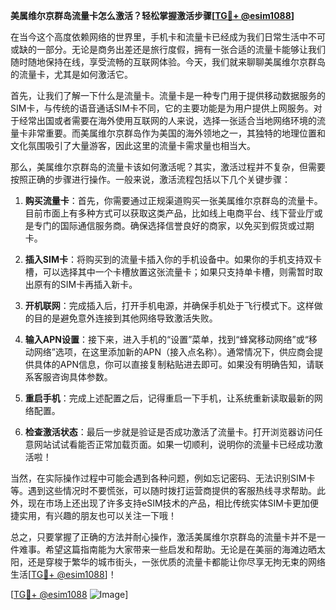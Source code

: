 **美属维尔京群岛流量卡怎么激活？轻松掌握激活步骤[[TG💪+ @esim1088](https://t.me/s/esim1088)]**

在当今这个高度依赖网络的世界里，手机卡和流量卡已经成为我们日常生活中不可或缺的一部分。无论是商务出差还是旅行度假，拥有一张合适的流量卡能够让我们随时随地保持在线，享受流畅的互联网体验。今天，我们就来聊聊美属维尔京群岛的流量卡，尤其是如何激活它。

首先，让我们了解一下什么是流量卡。流量卡是一种专门用于提供移动数据服务的SIM卡，与传统的语音通话SIM卡不同，它的主要功能是为用户提供上网服务。对于经常出国或者需要在海外使用互联网的人来说，选择一张适合当地网络环境的流量卡非常重要。而美属维尔京群岛作为美国的海外领地之一，其独特的地理位置和文化氛围吸引了大量游客，因此这里的流量卡需求量也相当大。

那么，美属维尔京群岛的流量卡该如何激活呢？其实，激活过程并不复杂，但需要按照正确的步骤进行操作。一般来说，激活流程包括以下几个关键步骤：

1. **购买流量卡**：首先，你需要通过正规渠道购买一张美属维尔京群岛的流量卡。目前市面上有多种方式可以获取这类产品，比如线上电商平台、线下营业厅或是专门的国际通信服务商。确保选择信誉良好的商家，以免买到假货或过期卡。

2. **插入SIM卡**：将购买到的流量卡插入你的手机设备中。如果你的手机支持双卡槽，可以选择其中一个卡槽放置这张流量卡；如果只支持单卡槽，则需暂时取出原有的SIM卡再插入新卡。

3. **开机联网**：完成插入后，打开手机电源，并确保手机处于飞行模式下。这样做的目的是避免意外连接到其他网络导致激活失败。

4. **输入APN设置**：接下来，进入手机的“设置”菜单，找到“蜂窝移动网络”或“移动网络”选项，在这里添加新的APN（接入点名称）。通常情况下，供应商会提供具体的APN信息，你可以直接复制粘贴进去即可。如果没有明确告知，请联系客服咨询具体参数。

5. **重启手机**：完成上述配置之后，记得重启一下手机，让系统重新读取最新的网络配置。

6. **检查激活状态**：最后一步就是验证是否成功激活了流量卡。打开浏览器访问任意网站试试看能否正常加载页面。如果一切顺利，说明你的流量卡已经成功激活啦！

当然，在实际操作过程中可能会遇到各种问题，例如忘记密码、无法识别SIM卡等。遇到这些情况时不要慌张，可以随时拨打运营商提供的客服热线寻求帮助。此外，现在市场上还出现了许多支持eSIM技术的产品，相比传统实体SIM卡更加便捷实用，有兴趣的朋友也可以关注一下哦！

总之，只要掌握了正确的方法并耐心操作，激活美属维尔京群岛的流量卡并不是一件难事。希望这篇指南能为大家带来一些启发和帮助。无论是在美丽的海滩边晒太阳，还是穿梭于繁华的城市街头，一张优质的流量卡都能让你尽享无拘无束的网络生活[[TG💪+ @esim1088](https://t.me/s/esim1088)]！

[[TG💪+ @esim1088](https://t.me/s/esim1088) ![Image](https://i.postimg.cc/4NQfJmqS/Snipaste-2025-05-13-00-14-12.png)]